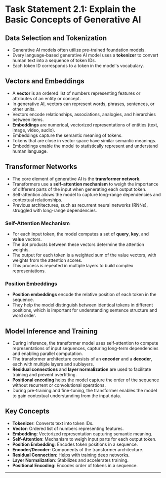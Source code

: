 # Task Statement 2.1: Explain the Basic Concepts of Generative AI

## Data Selection and Tokenization

- Generative AI models often utilize pre-trained foundation models.
- Every language-based generative AI model uses a **tokenizer** to convert human text into a sequence of token IDs.
- Each token ID corresponds to a token in the model's vocabulary.

## Vectors and Embeddings

- A **vector** is an ordered list of numbers representing features or attributes of an entity or concept.
- In generative AI, vectors can represent words, phrases, sentences, or other units.
- Vectors encode relationships, associations, analogies, and hierarchies between items.
- **Embeddings** are numerical, vectorized representations of entities (text, image, video, audio).
- Embeddings capture the semantic meaning of tokens.
- Tokens that are close in vector space have similar semantic meanings.
- Embeddings enable the model to statistically represent and understand human language.

## Transformer Networks

- The core element of generative AI is the **transformer network**.
- Transformers use a **self-attention mechanism** to weigh the importance of different parts of the input when generating each output token.
- Self-attention allows the model to capture long-range dependencies and contextual relationships.
- Previous architectures, such as recurrent neural networks (RNNs), struggled with long-range dependencies.

### Self-Attention Mechanism

- For each input token, the model computes a set of **query**, **key**, and **value** vectors.
- The dot products between these vectors determine the attention weights.
- The output for each token is a weighted sum of the value vectors, with weights from the attention scores.
- This process is repeated in multiple layers to build complex representations.

### Position Embeddings

- **Position embeddings** encode the relative position of each token in the sequence.
- They help the model distinguish between identical tokens in different positions, which is important for understanding sentence structure and word order.

## Model Inference and Training

- During inference, the transformer model uses self-attention to compute representations of input sequences, capturing long-term dependencies and enabling parallel computation.
- The transformer architecture consists of an **encoder** and a **decoder**, each with multiple layers and sublayers.
- **Residual connections** and **layer normalization** are used to facilitate training and prevent overfitting.
- **Positional encoding** helps the model capture the order of the sequence without recurrent or convolutional operations.
- During pre-training and fine-tuning, the transformer enables the model to gain contextual understanding from the input data.

## Key Concepts

- **Tokenizer**: Converts text into token IDs.
- **Vector**: Ordered list of numbers representing features.
- **Embedding**: Vectorized representation capturing semantic meaning.
- **Self-Attention**: Mechanism to weigh input parts for each output token.
- **Position Embedding**: Encodes token positions in a sequence.
- **Encoder/Decoder**: Components of the transformer architecture.
- **Residual Connection**: Helps with training deep networks.
- **Layer Normalization**: Stabilizes and accelerates training.
- **Positional Encoding**: Encodes order of tokens in a sequence.

---